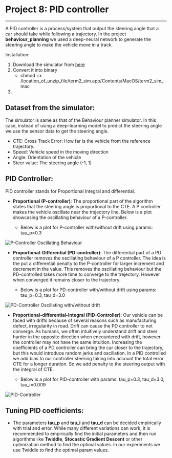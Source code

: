 # Project 8: PID controller
-----------

A PID controller is a process/system that output the steering angle that a car should take while following a trajectory. In the project **behaviour_planning** we used a deep-neural network to generate the steering angle to make the vehicle move in a track. 


Installation:

1. Download the simulator from [here](https://github.com/udacity/self-driving-car-sim/releases)
2. Convert it into binary
   * chmod +x /location_of_unzip_file/term2_sim.app/Contents/MacOS/term2_sim_mac
3. 


## Dataset from the simulator:
The simulator is same as that of the Behaviour planner simulator. In this case, instead of using a deep-learning model to predict the steering angle we use the sensor data to get the steering angle.
 
  * CTE: Cross Track Error: How far is the vehicle from the reference trajectory.
  * Speed: Vehicle speed in the moving direction
  * Angle: Orientation of the vehicle 
  * Steer value: The steering angle (-1, 1)
  
## PID Controller:
PID controller stands for Proportional Integral and differential. 

* **Proportional (P-controller)**: The proportional part of the algorithm states that the steering angle is proportional to the CTE. A P controller makes the vehicle oscillate near the trsjectory line. Below is a plot showcasing the oscillating behaviour of a P-controller.

    * Below is a plot for P-controller with/without drift using params: tau_p=0.3
    
![P-Controller Oscillating Behaviour](https://github.com/Sardhendu/self-driving-vehicle/blob/master/src/pid_controller/images/p_controller.png)


* **Proportional-Differential (PD-controller)**:  The differential part of a PD controller removes the oscillating behaviour of a P controller. The idea is the put a differential penalty to the P-controller for larger increment and decrement in the value. This removes the oscillating behaviour but the PD-controlled takes more time to converge to the trejectory. However when converged it remains closer to the trajectory.

    * Below is a plot for PD-controller with/without drift using params: tau_p=0.3, tau_d=3.0

![PD-Controller Oscillating with/without drift](https://github.com/Sardhendu/self-driving-vehicle/blob/master/src/pid_controller/images/pd_controller.png)


* **Proportional-differential-Integral (PID-Controller)**: Our vehicle can be faced with drifts because of several reasons such as manufacturing defect, irregularity in road. Drift can cause the PD controller to not converge. As humans, we often intuitively understand drift and steer harder in the opposite direction when encountered with drift, however the controller may not have the same intuition. Increasing the coefficients of a PD controller can bring the car closer to the trajectory, but this would introduce random jerks and oscillation. In a PID controlled we add bias to our controller steering taking into account the total error CTE for a longer duration. So we add penalty to the steering output with the integral of CTE.

  * Below is a plot for PID-controller with params: tau_p=0.3, tau_d=3.0, tau_i=0.009


![PID-Controller](https://github.com/Sardhendu/self-driving-vehicle/blob/master/src/pid_controller/images/pid_controller.png)

## Tuning PID coefficients:
 * The parameters **tau_p** and **tau_i** and **tau_d** can be decided empirically with trial and error. While many different variations can work, it is recommended to empirically find the initial parameters and then run algorithms like **Twiddle**, **Stocastic Gradient Descent** or other optimization method to find the optimal values. In our experiments we use Twiddle to find the optimal param values.   

